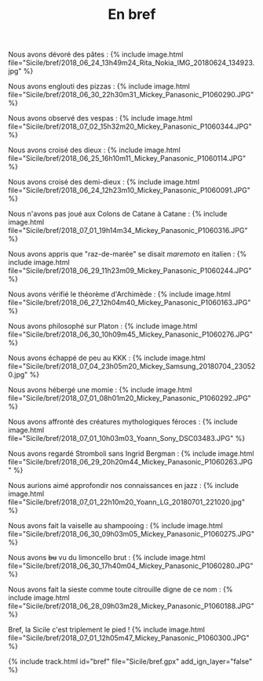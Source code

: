﻿---
title: "En bref"
permalink: /Sicile/bref/
sidebar:
  nav: "sicile"
enable_tracks: true
---

Nous avons dévoré des pâtes :
{% include image.html file="Sicile/bref/2018_06_24_13h49m24_Rita_Nokia_IMG_20180624_134923.jpg" %}

Nous avons englouti des pizzas :
{% include image.html file="Sicile/bref/2018_06_30_22h30m31_Mickey_Panasonic_P1060290.JPG" %}

Nous avons observé des vespas :
{% include image.html file="Sicile/bref/2018_07_02_15h32m20_Mickey_Panasonic_P1060344.JPG" %}

Nous avons croisé des dieux :
{% include image.html file="Sicile/bref/2018_06_25_16h10m11_Mickey_Panasonic_P1060114.JPG" %}

Nous avons croisé des demi-dieux :
{% include image.html file="Sicile/bref/2018_06_24_12h23m10_Mickey_Panasonic_P1060091.JPG" %}

Nous n'avons pas joué aux Colons de Catane à Catane :
{% include image.html file="Sicile/bref/2018_07_01_19h14m34_Mickey_Panasonic_P1060316.JPG" %}

Nous avons appris que "raz-de-marée" se disait *maremoto* en italien :
{% include image.html file="Sicile/bref/2018_06_29_11h23m09_Mickey_Panasonic_P1060244.JPG" %}

Nous avons vérifié le théorème d'Archimède :
{% include image.html file="Sicile/bref/2018_06_27_12h04m40_Mickey_Panasonic_P1060163.JPG" %}

Nous avons philosophé sur Platon :
{% include image.html file="Sicile/bref/2018_06_30_10h09m45_Mickey_Panasonic_P1060276.JPG" %}

Nous avons échappé de peu au KKK :
{% include image.html file="Sicile/bref/2018_07_04_23h05m20_Mickey_Samsung_20180704_230520.jpg" %}

Nous avons hébergé une momie :
{% include image.html file="Sicile/bref/2018_07_01_08h01m20_Mickey_Panasonic_P1060292.JPG" %}

Nous avons affronté des créatures mythologiques féroces :
{% include image.html file="Sicile/bref/2018_07_01_10h03m03_Yoann_Sony_DSC03483.JPG" %}

Nous avons regardé Stromboli sans Ingrid Bergman :
{% include image.html file="Sicile/bref/2018_06_29_20h20m44_Mickey_Panasonic_P1060263.JPG" %}

Nous aurions aimé approfondir nos connaissances en jazz :
{% include image.html file="Sicile/bref/2018_07_01_22h10m20_Yoann_LG_20180701_221020.jpg" %}

Nous avons fait la vaiselle au shampooing :
{% include image.html file="Sicile/bref/2018_06_30_09h03m05_Mickey_Panasonic_P1060275.JPG" %}

Nous avons ~~bu~~ vu du limoncello brut :
{% include image.html file="Sicile/bref/2018_06_30_17h40m04_Mickey_Panasonic_P1060280.JPG" %}

Nous avons fait la sieste comme toute citrouille digne de ce nom :
{% include image.html file="Sicile/bref/2018_06_28_09h03m28_Mickey_Panasonic_P1060188.JPG" %}

Bref, la Sicile c'est triplement le pied !
{% include image.html file="Sicile/bref/2018_07_01_12h05m47_Mickey_Panasonic_P1060300.JPG" %}

{% include track.html id="bref" file="Sicile/bref.gpx" add_ign_layer="false" %}
